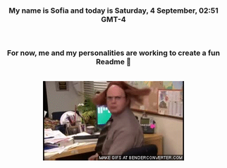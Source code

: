 


<div align="center">
<h3 >My name is Sofia and today is Saturday, 4 September, 02:51 GMT-4</h3><br>
<h3 >For now, me and my personalities are working to create a fun Readme 👋
</h3><br>
<img src='img/dwight.gif' alt='working...'/>
</div>
